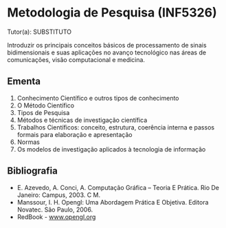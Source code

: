 # Metodologia de Pesquisa (INF5326)

Tutor(a): SUBSTITUTO

Introduzir os principais conceitos básicos de processamento de sinais bidimensionais e suas aplicações no avanço tecnológico nas áreas de comunicações, visão computacional e medicina.

## Ementa

1. Conhecimento Científico e outros tipos de conhecimento
2. O Método Científico
3. Tipos de Pesquisa
4. Métodos e técnicas de investigação científica
5. Trabalhos Científicos: conceito, estrutura, coerência interna e passos formais para elaboração e apresentação
6. Normas
7. Os modelos de investigação aplicados à tecnologia de informação

## Bibliografia

- E. Azevedo, A. Conci, A. Computação Gráfica – Teoria E Prática. Rio De Janeiro: Campus, 2003. C M.
- Manssour, I. H. Opengl: Uma Abordagem Prática E Objetiva. Editora Novatec. São Paulo, 2006.
- RedBook - www.opengl.org
